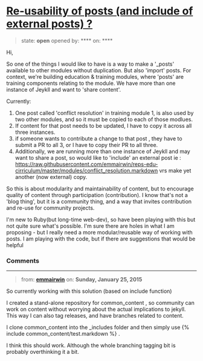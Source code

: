 # [Re-usability of posts (and include of external posts) ?](https://github.com/jekyll/jekyll-help/issues/249)

> state: **open** opened by: **** on: ****

Hi, 

So one of the things I would like to have is  a way to make a &#x27;_posts&#x27; available to other modules without duplication.  But also &#x27;import&#x27; posts.  For context, we&#x27;re building education &amp; training modules, where &#x27;posts&#x27; are training components relating to the module.  We have more than one instance of Jeykll and want to &#x27;share content&#x27;.

Currently: 
1) One post called &#x27;conflict resolution&#x27; in training module 1, is also used by two other modules, and so it must be copied to each of those modlues.
2) If content for that post needs to be  updated, I have to copy it across all three instances.
3) if someone wants to contribute a change to that post ,   they have to submit a PR to all 3, or I have to copy their PR to all three.
4) Additionally, we are running more than one instance of Jeykll and may want to share a post, so would like to &#x27;include&#x27; an external post ie : https://raw.githubusercontent.com/emmairwin/reps-edu-cirriculum/master/modules/conflict_resolution.markdown    vrs make yet another (now external) copy.


So this is about modularity  and maintainability of content, but to encourage quality of content through participation (contribution). I know that&#x27;s not a &#x27;blog thing&#x27;, but it is a community thing, and a way that invites contribution and re-use for community projects.  

I&#x27;m new to Ruby(but long-time web-dev), so have been playing with this but not quite sure what&#x27;s possible. I&#x27;m sure there are holes in what I am proposing - but I really need a more modular/reusable way of working with posts. I am playing with the code, but if there are suggestions that would be helpful


### Comments

---
> from: [**emmairwin**](https://github.com/jekyll/jekyll-help/issues/249#issuecomment-71387791) on: **Sunday, January 25, 2015**

So currently working with this solution (based on include function)

I  created a stand-alone repository for common_content  , so community can work on content without worrying about the actual implications to jekyll.  This way I can also tag releases, and have branches related to content.

I clone common_content into the _includes folder and then simply use  {% include common_content/test.markdown %}   .   

I think this should work.  Although the whole branching tagging bit is probably overthinking it a bit.  



